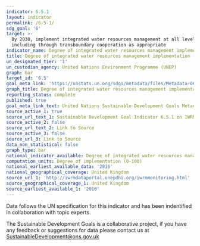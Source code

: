 ```yaml
---
indicator: 6.5.1
layout: indicator
permalink: /6-5-1/
sdg_goal: '6'
target: >-
  By 2030, implement integrated water resources management at all levels,
  including through transboundary cooperation as appropriate
indicator_name: Degree of integrated water resources management implementation (0-100)
title: Degree of integrated water resources management implementation (0-100)
un_designated_tier: '1'
un_custodian_agency: United Nations Environment Programme (UNEP)
graph: bar
target_id: '6.5'
goal_meta_link: 'https://unstats.un.org/sdgs/metadata/files/Metadata-06-05-01.pdf'
graph_title: Degree of integrated water resources management implementation
reporting_status: complete
published: true
goal_meta_link_text: United Nations Sustainable Development Goals Metadata (PDF 411 KB)
source_active_1: true
source_url_text_1: Sustainable Development Goal Indicator 6.5.1 on IWRM
source_active_2: false
source_url_text_2: Link to Source
source_active_3: false
source_url_3: Link to Source
data_non_statistical: false
graph_type: bar
national_indicator_available: Degree of integrated water resources management implementation (0 to 100)
computation_units: Degree of implementation (0-100)
national_earliest_available_data: '2016'
national_geographical_coverage: United Kingdom
source_url_1: 'http://iwrmdataportal.unepdhi.org/iwrmmonitoring.html'
source_geographical_coverage_1: United Kingdom
source_earliest_available_1: '2016'
---
```

Data follows the UN specification for this indicator and has been indentified in collaboration with topic experts.

The Sustainable Development Goals is a collaborative project, if you have any feedback or suggestions for data please contact us at <SustainableDevelopment@ons.gov.uk>
